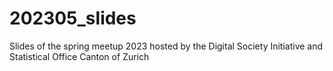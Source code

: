 # 202305_slides
Slides of the spring meetup 2023 hosted by the Digital Society Initiative and Statistical Office Canton of Zurich
